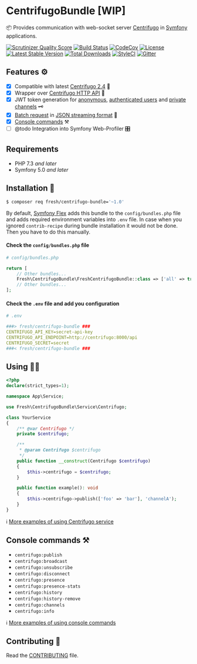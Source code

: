 # CentrifugoBundle [WIP]

📦 Provides communication with web-socket server [Centrifugo](https://centrifugal.github.io/centrifugo/) in [Symfony](https://symfony.com/) applications.

[![Scrutinizer Quality Score](https://img.shields.io/scrutinizer/g/fre5h/CentrifugoBundle.svg?style=flat-square)](https://scrutinizer-ci.com/g/fre5h/CentrifugoBundle/)
[![Build Status](https://img.shields.io/travis/fre5h/CentrifugoBundle/master.svg?style=flat-square)](https://travis-ci.org/fre5h/CentrifugoBundle)
[![CodeCov](https://img.shields.io/codecov/c/github/fre5h/CentrifugoBundle.svg?style=flat-square)](https://codecov.io/github/fre5h/CentrifugoBundle)
[![License](https://img.shields.io/packagist/l/fresh/centrifugo-bundle.svg?style=flat-square)](https://packagist.org/packages/fresh/centrifugo-bundle)
[![Latest Stable Version](https://img.shields.io/packagist/v/fresh/centrifugo-bundle.svg?style=flat-square)](https://packagist.org/packages/fresh/centrifugo-bundle)
[![Total Downloads](https://img.shields.io/packagist/dt/fresh/centrifugo-bundle.svg?style=flat-square)](https://packagist.org/packages/fresh/centrifugo-bundle)
[![StyleCI](https://styleci.io/repos/164834807/shield?style=flat-square)](https://styleci.io/repos/164834807)
[![Gitter](https://img.shields.io/badge/gitter-join%20chat-brightgreen.svg?style=flat-square)](https://gitter.im/fre5h/CentrifugoBundle)

## Features ⚙️

- [x] Compatible with latest [Centrifugo 2.4](https://github.com/centrifugal/centrifugo/releases/tag/v2.4.0) 🚀
- [x] Wrapper over [Centrifugo HTTP API](https://centrifugal.github.io/centrifugo/server/http_api/) 🧥
- [X] JWT token generation for [anonymous](./Resources/docs/credentials.md#anonymous), [authenticated users](./Resources/docs/credentials.md#authenticated-users) and [private channels](./Resources/docs/credentials.md#private-channels) 🗝️
- [x] [Batch request](./Resources/docs/centrifugo_service_methods.md#batch-request) in [JSON streaming format](https://en.wikipedia.org/wiki/JSON_streaming) 💪
- [x] [Console commands](./Resources/docs/console_commands.md "Console commands") ⚒️️
- [ ] @todo Integration into Symfony Web-Profiler 🎛️

## Requirements

* PHP 7.3 *and later*
* Symfony 5.0 *and later*

## Installation 🌱

```bash
$ composer req fresh/centrifugo-bundle='~1.0'
```

By default, [Symfony Flex](https://flex.symfony.com/) adds this bundle to the `config/bundles.php` file and adds required environment variables into `.env` file.
In case when you ignored `contrib-recipe` during bundle installation it would not be done. Then you have to do this manually.

#### Check the `config/bundles.php` file

```php
# config/bundles.php

return [
    // Other bundles...
    Fresh\CentrifugoBundle\FreshCentrifugoBundle::class => ['all' => true],
    // Other bundles...
];
```

#### Check the `.env` file and add you configuration

```yaml
# .env

###> fresh/centrifugo-bundle ###
CENTRIFUGO_API_KEY=secret-api-key
CENTRIFUGO_API_ENDPOINT=http://centrifugo:8000/api
CENTRIFUGO_SECRET=secret
###< fresh/centrifugo-bundle ###
```

## Using 🧑‍🎓

```php
<?php
declare(strict_types=1);

namespace App\Service;

use Fresh\CentrifugoBundle\Service\Centrifugo;

class YourService
{
    /** @var Centrifugo */
    private $centrifugo;    

    /**
     * @param Centrifugo $centrifugo
     */
    public function __construct(Centrifugo $centrifugo)
    {
        $this->centrifugo = $centrifugo;
    }

    public function example(): void
    {
        $this->centrifugo->publish(['foo' => 'bar'], 'channelA');
    }
}
```

ℹ️ [More examples of using Centrifugo service](./Resources/docs/centrifugo_service_methods.md "More examples of using Centrifugo service")

## Console commands ⚒️

* `centrifugo:publish`
* `centrifugo:broadcast`
* `centrifugo:unsubscribe`
* `centrifugo:disconnect`
* `centrifugo:presence`
* `centrifugo:presence-stats`
* `centrifugo:history`
* `centrifugo:history-remove`
* `centrifugo:channels`
* `centrifugo:info`

ℹ️ [More examples of using console commands](./Resources/docs/console_commands.md "More examples of using console commands")

## Contributing 🤝

Read the [CONTRIBUTING](https://github.com/fre5h/CentrifugoBundle/blob/master/.github/CONTRIBUTING.md) file.
